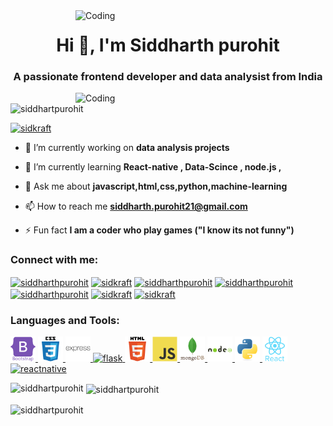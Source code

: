 <img align="right" alt="Coding" width="400" src="https://www.techbabble.zone/content/images/2021/07/46207-programmer-1.gif">
<h1 align="center">Hi 👋, I'm Siddharth purohit</h1>
<h3 align="center">A passionate frontend developer and data analysist from India</h3>
<img align="right" alt="Coding" width="400" src="https://cdn.dribbble.com/users/1162077/screenshots/3848914/programmer.gif">

<p align="left"> <img src="https://komarev.com/ghpvc/?username=siddhartpurohit&label=Profile%20views&color=0e75b6&style=flat" alt="siddhartpurohit" /> </p>

<p align="left"> <a href="https://twitter.com/sidkraft" target="blank"><img src="https://img.shields.io/twitter/follow/sidkraft?logo=twitter&style=for-the-badge" alt="sidkraft" /></a> </p>

- 🔭 I’m currently working on **data analysis projects**

- 🌱 I’m currently learning **React-native , Data-Scince , node.js ,**

- 💬 Ask me about **javascript,html,css,python,machine-learning**

- 📫 How to reach me **siddharth.purohit21@gmail.com**

- ⚡ Fun fact **I am a coder who play games ("I know its not funny")**

<h3 align="left">Connect with me:</h3>
<p align="left">
<a href="https://codepen.io/siddharthpurohit" target="blank"><img align="center" src="https://raw.githubusercontent.com/rahuldkjain/github-profile-readme-generator/master/src/images/icons/Social/codepen.svg" alt="siddharthpurohit" height="30" width="40" /></a>
<a href="https://twitter.com/sidkraft" target="blank"><img align="center" src="https://raw.githubusercontent.com/rahuldkjain/github-profile-readme-generator/master/src/images/icons/Social/twitter.svg" alt="sidkraft" height="30" width="40" /></a>
<a href="https://stackoverflow.com/users/siddharthpurohit" target="blank"><img align="center" src="https://raw.githubusercontent.com/rahuldkjain/github-profile-readme-generator/master/src/images/icons/Social/stack-overflow.svg" alt="siddharthpurohit" height="30" width="40" /></a>
<a href="https://kaggle.com/siddharthpurohit" target="blank"><img align="center" src="https://raw.githubusercontent.com/rahuldkjain/github-profile-readme-generator/master/src/images/icons/Social/kaggle.svg" alt="siddharthpurohit" height="30" width="40" /></a>
<a href="https://fb.com/siddharthpurohit" target="blank"><img align="center" src="https://raw.githubusercontent.com/rahuldkjain/github-profile-readme-generator/master/src/images/icons/Social/facebook.svg" alt="siddharthpurohit" height="30" width="40" /></a>
<a href="https://instagram.com/sidkraft" target="blank"><img align="center" src="https://raw.githubusercontent.com/rahuldkjain/github-profile-readme-generator/master/src/images/icons/Social/instagram.svg" alt="sidkraft" height="30" width="40" /></a>
<a href="https://www.youtube.com/c/sidkraft" target="blank"><img align="center" src="https://raw.githubusercontent.com/rahuldkjain/github-profile-readme-generator/master/src/images/icons/Social/youtube.svg" alt="sidkraft" height="30" width="40" /></a>
</p>

<h3 align="left">Languages and Tools:</h3>
<p align="left"> <a href="https://getbootstrap.com" target="_blank" rel="noreferrer"> <img src="https://raw.githubusercontent.com/devicons/devicon/master/icons/bootstrap/bootstrap-plain-wordmark.svg" alt="bootstrap" width="40" height="40"/> </a> <a href="https://www.w3schools.com/css/" target="_blank" rel="noreferrer"> <img src="https://raw.githubusercontent.com/devicons/devicon/master/icons/css3/css3-original-wordmark.svg" alt="css3" width="40" height="40"/> </a> <a href="https://expressjs.com" target="_blank" rel="noreferrer"> <img src="https://raw.githubusercontent.com/devicons/devicon/master/icons/express/express-original-wordmark.svg" alt="express" width="40" height="40"/> </a> <a href="https://flask.palletsprojects.com/" target="_blank" rel="noreferrer"> <img src="https://www.vectorlogo.zone/logos/pocoo_flask/pocoo_flask-icon.svg" alt="flask" width="40" height="40"/> </a> <a href="https://www.w3.org/html/" target="_blank" rel="noreferrer"> <img src="https://raw.githubusercontent.com/devicons/devicon/master/icons/html5/html5-original-wordmark.svg" alt="html5" width="40" height="40"/> </a> <a href="https://developer.mozilla.org/en-US/docs/Web/JavaScript" target="_blank" rel="noreferrer"> <img src="https://raw.githubusercontent.com/devicons/devicon/master/icons/javascript/javascript-original.svg" alt="javascript" width="40" height="40"/> </a> <a href="https://www.mongodb.com/" target="_blank" rel="noreferrer"> <img src="https://raw.githubusercontent.com/devicons/devicon/master/icons/mongodb/mongodb-original-wordmark.svg" alt="mongodb" width="40" height="40"/> </a> <a href="https://nodejs.org" target="_blank" rel="noreferrer"> <img src="https://raw.githubusercontent.com/devicons/devicon/master/icons/nodejs/nodejs-original-wordmark.svg" alt="nodejs" width="40" height="40"/> </a> <a href="https://www.python.org" target="_blank" rel="noreferrer"> <img src="https://raw.githubusercontent.com/devicons/devicon/master/icons/python/python-original.svg" alt="python" width="40" height="40"/> </a> <a href="https://reactjs.org/" target="_blank" rel="noreferrer"> <img src="https://raw.githubusercontent.com/devicons/devicon/master/icons/react/react-original-wordmark.svg" alt="react" width="40" height="40"/> </a> <a href="https://reactnative.dev/" target="_blank" rel="noreferrer"> <img src="https://reactnative.dev/img/header_logo.svg" alt="reactnative" width="40" height="40"/> </a> </p>

<p><img align="left" src="https://github-readme-stats.vercel.app/api/top-langs?username=siddhartpurohit&show_icons=true&locale=en&layout=compact" alt="siddhartpurohit" /></p>

<p>&nbsp;<img align="center" src="https://github-readme-stats.vercel.app/api?username=siddhartpurohit&show_icons=true&locale=en" alt="siddhartpurohit" /></p>

<p><img align="center" src="https://github-readme-streak-stats.herokuapp.com/?user=siddhartpurohit&" alt="siddhartpurohit" /></p>
